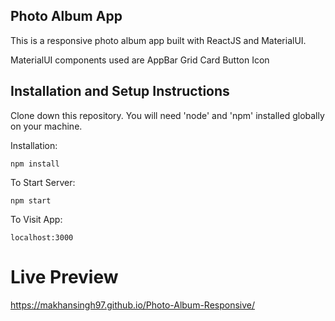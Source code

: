 ## Photo Album App
This is a responsive photo album app built with ReactJS and MaterialUI.

MaterialUI components used are 
AppBar
Grid
Card
Button
Icon

## Installation and Setup Instructions
Clone down this repository. You will need 'node' and 'npm' installed globally on your machine.

Installation:

`npm install`

To Start Server:

`npm start`

To Visit App:

`localhost:3000`

# Live Preview
https://makhansingh97.github.io/Photo-Album-Responsive/
